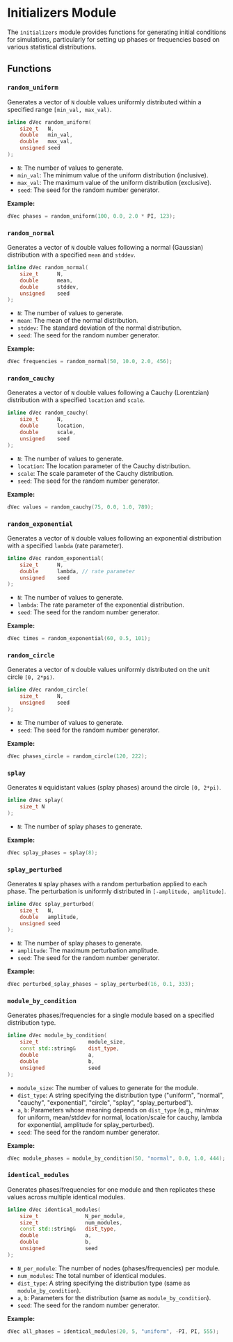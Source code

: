 # Initializers Module

The `initializers` module provides functions for generating initial conditions for simulations, particularly for setting up phases or frequencies based on various statistical distributions.

## Functions

### `random_uniform`

Generates a vector of `N` double values uniformly distributed within a specified range `[min_val, max_val)`.

```cpp
inline dVec random_uniform(
    size_t   N,
    double   min_val,
    double   max_val,
    unsigned seed
);
```

- `N`: The number of values to generate.
- `min_val`: The minimum value of the uniform distribution (inclusive).
- `max_val`: The maximum value of the uniform distribution (exclusive).
- `seed`: The seed for the random number generator.

**Example:**

```cpp
dVec phases = random_uniform(100, 0.0, 2.0 * PI, 123);
```

### `random_normal`

Generates a vector of `N` double values following a normal (Gaussian) distribution with a specified `mean` and `stddev`.

```cpp
inline dVec random_normal(
    size_t      N,
    double      mean,
    double      stddev,
    unsigned    seed
);
```

- `N`: The number of values to generate.
- `mean`: The mean of the normal distribution.
- `stddev`: The standard deviation of the normal distribution.
- `seed`: The seed for the random number generator.

**Example:**

```cpp
dVec frequencies = random_normal(50, 10.0, 2.0, 456);
```

### `random_cauchy`

Generates a vector of `N` double values following a Cauchy (Lorentzian) distribution with a specified `location` and `scale`.

```cpp
inline dVec random_cauchy(
    size_t      N,
    double      location,
    double      scale,
    unsigned    seed
);
```

- `N`: The number of values to generate.
- `location`: The location parameter of the Cauchy distribution.
- `scale`: The scale parameter of the Cauchy distribution.
- `seed`: The seed for the random number generator.

**Example:**

```cpp
dVec values = random_cauchy(75, 0.0, 1.0, 789);
```

### `random_exponential`

Generates a vector of `N` double values following an exponential distribution with a specified `lambda` (rate parameter).

```cpp
inline dVec random_exponential(
    size_t      N,
    double      lambda, // rate parameter
    unsigned    seed
);
```

- `N`: The number of values to generate.
- `lambda`: The rate parameter of the exponential distribution.
- `seed`: The seed for the random number generator.

**Example:**

```cpp
dVec times = random_exponential(60, 0.5, 101);
```

### `random_circle`

Generates a vector of `N` double values uniformly distributed on the unit circle `[0, 2*pi)`.

```cpp
inline dVec random_circle(
    size_t      N,
    unsigned    seed
);
```

- `N`: The number of values to generate.
- `seed`: The seed for the random number generator.

**Example:**

```cpp
dVec phases_circle = random_circle(120, 222);
```

### `splay`

Generates `N` equidistant values (splay phases) around the circle `[0, 2*pi)`.

```cpp
inline dVec splay(
    size_t N
);
```

- `N`: The number of splay phases to generate.

**Example:**

```cpp
dVec splay_phases = splay(8);
```

### `splay_perturbed`

Generates `N` splay phases with a random perturbation applied to each phase. The perturbation is uniformly distributed in `[-amplitude, amplitude]`.

```cpp
inline dVec splay_perturbed(
    size_t   N,
    double   amplitude,
    unsigned seed
);
```

- `N`: The number of splay phases to generate.
- `amplitude`: The maximum perturbation amplitude.
- `seed`: The seed for the random number generator.

**Example:**

```cpp
dVec perturbed_splay_phases = splay_perturbed(16, 0.1, 333);
```

### `module_by_condition`

Generates phases/frequencies for a single module based on a specified distribution type.

```cpp
inline dVec module_by_condition(
    size_t                module_size,
    const std::string&    dist_type,
    double                a,
    double                b,
    unsigned              seed
);
```

- `module_size`: The number of values to generate for the module.
- `dist_type`: A string specifying the distribution type ("uniform", "normal", "cauchy", "exponential", "circle", "splay", "splay_perturbed").
- `a`, `b`: Parameters whose meaning depends on `dist_type` (e.g., min/max for uniform, mean/stddev for normal, location/scale for cauchy, lambda for exponential, amplitude for splay_perturbed).
- `seed`: The seed for the random number generator.

**Example:**

```cpp
dVec module_phases = module_by_condition(50, "normal", 0.0, 1.0, 444);
```

### `identical_modules`

Generates phases/frequencies for one module and then replicates these values across multiple identical modules.

```cpp
inline dVec identical_modules(
    size_t               N_per_module,
    size_t               num_modules,
    const std::string&   dist_type,
    double               a,
    double               b,
    unsigned             seed
);
```

- `N_per_module`: The number of nodes (phases/frequencies) per module.
- `num_modules`: The total number of identical modules.
- `dist_type`: A string specifying the distribution type (same as `module_by_condition`).
- `a`, `b`: Parameters for the distribution (same as `module_by_condition`).
- `seed`: The seed for the random number generator.

**Example:**

```cpp
dVec all_phases = identical_modules(20, 5, "uniform", -PI, PI, 555);
```
